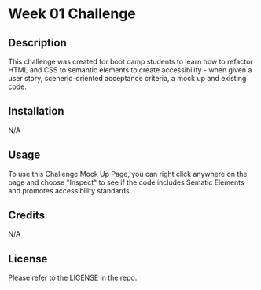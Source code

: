 # Week 01 Challenge 

## Description

This challenge was created for boot camp students to learn how to refactor HTML and CSS to semantic elements to create accessibility - when given a user story, scenerio-oriented acceptance criteria, a mock up and existing code.

## Installation

N/A

## Usage

To use this Challenge Mock Up Page, you can right click anywhere on the page and choose "Inspect" to see if the code includes Sematic Elements and promotes accessibility standards. 

## Credits

N/A

## License

Please refer to the LICENSE in the repo.

